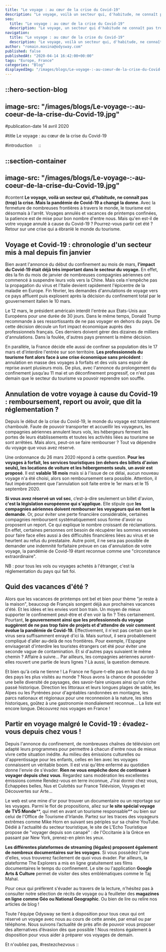```yaml
---
title: "Le voyage : au cœur de la crise du Covid-19"
description: "Le voyage, voilà un secteur qui, d'habitude, ne connaît pas (trop) la crise. Mais la pandémie de Covid-19 a changé la donne . Avec la fermeture de nombreuses frontières à travers le monde, le tourisme est désormais à l'arrêt. Voyages annulés et vacances de printemps confinées, la patience est de ..."
seo:
  title: "Le voyage : au cœur de la crise du Covid-19"
  description: "Le voyage, un secteur qui d'habitude ne connaît pas trop la crise. Découvrez comment la pandémie de Covid-19 a changé la donne."
navigation:
  title: "Le voyage : au cœur de la crise du Covid-19"
  description: "Le voyage, voilà un secteur qui, d'habitude, ne connaît pas (trop) la crise. Mais la pandémie de Covid-19 a changé la donne . Avec la fermeture de nombreuses frontières à travers le monde, le tourisme est désormais à l'arrêt. Voyages annulés et vacances de printemps confinées, la patience est de ..."
author: "romain.masina@odysway.com"
published: false
publishedAt: "2020-04-14 16:42:00+00:00"
tags: "Europe, France"
categories: "Blog"
displayedImg: "/images/blogs/Le-voyage-:-au-coeur-de-la-crise-du-Covid-19.jpg"
---
```


::hero-section-blog
---
image-src: "/images/blogs/Le-voyage-:-au-coeur-de-la-crise-du-Covid-19.jpg"
---
#publication-date
14 avril 2020

#title
Le voyage : au cœur de la crise du Covid-19

#introduction
   
::

::section-container
---
image-src: "/images/blogs/Le-voyage-:-au-coeur-de-la-crise-du-Covid-19.jpg"
---
#content
**Le voyage, voilà un secteur qui, d'habitude, ne connaît pas (trop) la crise. Mais la pandémie** **de Covid-19 a changé la donne**. Avec la fermeture de nombreuses frontières à travers le monde, le tourisme est désormais à l'arrêt. Voyages annulés et vacances de printemps confinées, la patience est de mise pour bon nombre d'entre nous. Mais qu'en est-il de votre voyage annulé à cause du Covid-19 ? Pourrez-vous partir cet été ? Retour sur une crise qui a ébranlé le monde du tourisme.

## Voyage et Covid-19 : chronologie d'un secteur mis à mal depuis fin janvier

Bien avant l'annonce du début du confinement au mois de mars, **l'impact du Covid-19 était déjà très important dans le secteur du voyage.** En effet, dès la fin du mois de janvier de nombreuses compagnies aériennes ont commencé à suspendre leurs vols vers la Chine. Mais cela n'empêche pas la propagation du virus et l'Italie devient rapidement l'épicentre de la maladie en Europe. Fin février, les demandes d'annulations de voyage vers ce pays affluent puis explosent après la décision du confinement total par le gouvernement italien le 10 mars.

Le 12 mars, le président américain interdit l'entrée aux Etats-Unis aux Européens pour une durée de 30 jours. Dans le même temps, Donald Trump recommande à ses ressortissants de ne pas voyager en dehors du pays. De cette décision découle un fort impact économique auprès des professionnels français. Ces derniers doivent gérer des dizaines de milliers d'annulations. Dans la foulée, d'autres pays prennent la même décision.

En parallèle, la France décide elle aussi de confiner sa population dès le 17 mars et d'interdire l'entrée sur son territoire. **Les professionnels du tourisme font alors face à une crise économique sans précédent** : annulation en masse des voyages à forfaits et des vols sans espoir de reprise avant plusieurs mois. De plus, avec l'annonce du prolongement du confinement jusqu’au 11 mai et un déconfinement progressif, ce n'est pas demain que le secteur du tourisme va pouvoir reprendre son souffle.

## Annulation de votre voyage à cause du Covid-19 : remboursement, report ou avoir, que dit la réglementation ?

Depuis le début de la crise du Covid-19, le monde du voyage est totalement chamboulé. Faute de pouvoir transporter et accueillir les voyageurs, les compagnies aériennes annulent leurs vols, les hébergeurs ferment les portes de leurs établissements et toutes les activités liées au tourisme se sont arrêtées. Mais alors, peut-on se faire rembourser ? Tout va dépendre du voyage que vous avez réservé.

Une ordonnance du 26 mars 2020 répond à cette question. **Pour les voyages à forfait, les services touristiques (en dehors des billets d'avion seuls), les locations de voiture et les hébergements seuls**, **un avoir est proposé**. Il est **valable 18 mois** mais si à l'issue de ce délai, aucun nouveau voyage n'a été choisi, alors son remboursement sera possible. Attention, il faut impérativement que l'annulation soit faite entre le 1er mars et le 15 septembre 2020.

**Si vous avez réservé un vol sec**, c’est-à-dire seulement un billet d'avion, **c'est la législation européenne qui s'applique.** Elle stipule que **les compagnies aériennes doivent rembourser les voyageurs qui en font la demande**. Or, pour éviter une perte financière considérable, certaines compagnies remboursent systématiquement sous forme d'avoir ou proposent un report. Ce qui explique le nombre croissant de réclamations. En effet, certaines personnes ont besoin de récupérer les sommes versées pour faire face elles aussi à des difficultés financières liées au virus et se heurtent au refus du prestataire. Autre point, il ne sera pas possible de demander une indemnité forfaitaire prévue en cas d'annulation de votre voyage, la pandémie de Covid-19 étant reconnue comme une "circonstance extraordinaire".

NB : pour tous les vols ou voyages achetés à l'étranger, c'est la réglementation du pays qui fait foi.

## Quid des vacances d'été ?

Alors que les vacances de printemps ont bel et bien pour thème "je reste à la maison", beaucoup de Français songent déjà aux prochaines vacances d'été. Et les idées et les envies vont bon train. Un moyen de mieux supporter le confinement peut-être et d'en voir la fin ? Très certainement. Pourtant, **le gouvernement ainsi que les professionnels du voyage suggèrent de ne pas trop faire de projets et d'attendre de voir comment évolue la pandémie de Covid-19.** Effectivement, il n'est pas certain que le virus sera suffisamment enrayé d'ici là. Mais surtout, il sera probablement compliqué d'aller au-delà de nos frontières. Pour exemple, l'Espagne envisagerait d'interdire les touristes étrangers cet été pour éviter une seconde vague de contamination. Et si d'autres pays suivaient le même chemin ? Affaire à suivre... Par ailleurs, les compagnies aériennes auront-elles rouvert une partie de leurs lignes ? Là aussi, la question demeure.

Et bien qu'à cela ne tienne ! La France ne figure-t-elle pas en haut du top 3 des pays les plus visités au monde ? Nous avons la chance de posséder une belle diversité de paysages, des savoir-faire uniques ainsi qu'un riche passé historique. Direction les littoraux et leurs longues plages de sable, les Alpes ou les Pyrénées pour d'agréables randonnées en montagne, les parcs nationaux et régionaux pour une reconnexion à la nature, les sites historiques, goûtez à une gastronomie mondialement reconnue… La liste est encore longue. Découvrez nos voyages en France !

## Partir en voyage malgré le Covid-19 : évadez-vous depuis chez vous ! 

Depuis l'annonce du confinement, de nombreuses chaînes de télévision ont adapté leurs programmes pour permettre à chacun d'entre nous de mieux vivre cette situation inédite. Au milieu des émissions culturelles ou d'apprentissage pour les enfants, celles en lien avec les voyages connaissent un véritable boom. Il est vrai qu'être enfermé au quotidien donne l'envie de s'évader. **Rien ne vous empêche donc de continuer à voyager depuis chez vous**. Regardez sans modération les excellentes émissions comme Rendez-vous en terre inconnue, J'irai dormir chez vous, Échappées belles, Nus et Culottés sur France Télévision, Voyages et Découvertes sur Arte…

Le web est une mine d'or pour trouver un documentaire ou un reportage sur les voyages. Parmi le flot de propositions, allez sur **le site spécial voyage de** **TV5 Monde****, qui met en avant un tourisme responsable** ou bien sur celui de l'Office de Tourisme d'Irlande. Partez sur les traces des voyageurs extrêmes comme Mike Horn en suivant ses périples sur sa chaîne YouTube. Dédié à l'actualité du secteur touristique, le site de L'Echo Touristique propose de "voyager depuis son canapé" : de l'Occitanie à la Grèce en passant par New York, prenez-en plein les yeux.

**Les différentes plateformes de streaming (légales) proposent également de nombreux documentaires sur les voyages**. Si vous possédez l'une d'elles, vous trouverez facilement de quoi vous évader. Par ailleurs, la plateforme The Explorers a mis en ligne gratuitement ses films documentaires le temps du confinement. Le site ou l'application **Google Arts & Culture** permet de visiter des sites emblématiques comme le Taj Mahal.

Pour ceux qui préfèrent s'évader au travers de la lecture, n'hésitez pas à consulter notre sélection de récits de voyage ou à feuilleter des **magazines en ligne comme Géo ou National Geographic**. Ou bien de lire ou relire nos articles de blog !

Toute l'équipe Odysway se tient à disposition pour tous ceux qui ont réservé un voyage avec nous au cours de cette année, par email ou par téléphone. Nous suivons l’actualité de près afin de pouvoir vous proposer des alternatives d’évasion dès que possible ! Nous restons également à disposition pour vous aider à préparer vos voyages de demain.

Et n'oubliez pas, #restezchezvous
::
